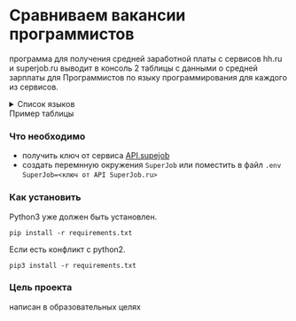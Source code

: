 
# Сравниваем вакансии программистов

программа для получения средней заработной платы с сервисов hh.ru и superjob.ru
выводит в консоль 2 таблицы с данными о средней зарплаты для Программистов по языку программирования для каждого из сервисов.
<details><summary>Список языков</summary>
   1. JavaScript\
   2. Java\
   3. Python\
   4. Ruby\
   5. PHP\
   6. C++\
   7. C#\
   8. C\
   9. Go\
</details>
Пример таблицы

### Что необходимо
- получить ключ от сервиса [API.supejob](https://api.superjob.ru/)
- создать перемнную окружения `SuperJob` или поместить в файл `.env` `SuperJob=<ключ от API SuperJob.ru>`

### Как установить

Python3 уже должен быть установлен.
```
pip install -r requirements.txt
```
Если есть конфликт с python2.
```
pip3 install -r requirements.txt
```

### Цель проекта
написан в образовательных целях